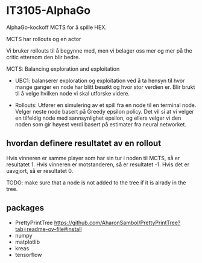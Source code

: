 # IT3105-AlphaGo

AlphaGo-kockoff MCTS for å spille HEX.

MCTS har rollouts og en actor

Vi bruker rollouts til å begynne med, men vi belager oss mer og mer på the critic ettersom den blir bedre.

MCTS:
Balancing exploration and exploitation

- UBC1: balanserer exploration og exploitation ved å ta hensyn til hvor mange ganger en node har blitt besøkt og hvor stor verdien er. Blir brukt til å velge hvilken node vi skal utforske videre.

- Rollouts: Utfører en simulering av et spill fra en node til en terminal node. Velger neste node basert på Greedy epsilon policy. Det vil si at vi velger en tilfeldig node med sannsynlighet epsilon, og ellers velger vi den noden som gir høyest verdi basert på estimater fra neural networket.

## hvordan definere resultatet av en rollout

Hvis vinneren er samme player som har sin tur i noden til MCTS, så er resultatet 1. Hvis vinneren er motstanderen, så er resultatet -1. Hvis det er uavgjort, så er resultatet 0.

TODO: make sure that a node is not added to the tree if it is alrady in the tree.

## packages

- PrettyPrintTree
  https://github.com/AharonSambol/PrettyPrintTree?tab=readme-ov-file#install
- numpy
- matplotlib
- kreas
- tensorflow

